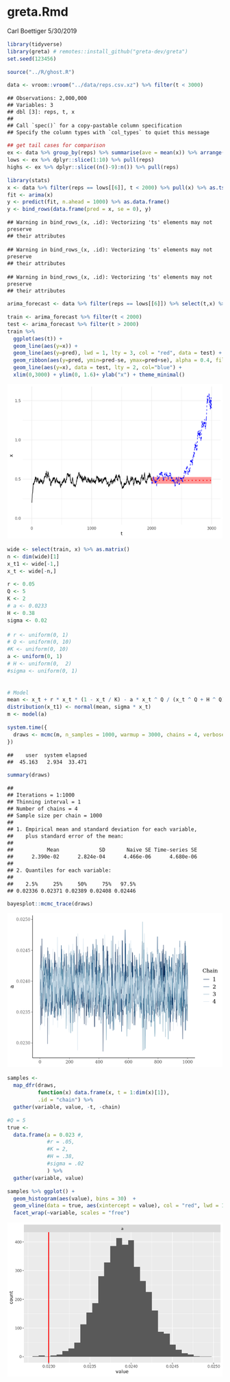 greta.Rmd
================
Carl Boettiger
5/30/2019

``` r
library(tidyverse)
library(greta) # remotes::install_github("greta-dev/greta")
set.seed(123456)
```

``` r
source("../R/ghost.R")
```

``` r
data <- vroom::vroom("../data/reps.csv.xz") %>% filter(t < 3000)
```

    ## Observations: 2,000,000
    ## Variables: 3
    ## dbl [3]: reps, t, x
    ## 
    ## Call `spec()` for a copy-pastable column specification
    ## Specify the column types with `col_types` to quiet this message

``` r
## get tail cases for comparison
ex <- data %>% group_by(reps) %>% summarise(ave = mean(x)) %>% arrange(ave)
lows <- ex %>% dplyr::slice(1:10) %>% pull(reps)
highs <- ex %>% dplyr::slice((n()-9):n()) %>% pull(reps)
```

``` r
library(stats)
x <- data %>% filter(reps == lows[[6]], t < 2000) %>% pull(x) %>% as.ts() 
fit <- arima(x)
y <- predict(fit, n.ahead = 1000) %>% as.data.frame()
y <- bind_rows(data.frame(pred = x, se = 0), y)
```

    ## Warning in bind_rows_(x, .id): Vectorizing 'ts' elements may not preserve
    ## their attributes
    
    ## Warning in bind_rows_(x, .id): Vectorizing 'ts' elements may not preserve
    ## their attributes
    
    ## Warning in bind_rows_(x, .id): Vectorizing 'ts' elements may not preserve
    ## their attributes

``` r
arima_forecast <- data %>% filter(reps == lows[[6]]) %>% select(t,x) %>% bind_cols(y)
```

``` r
train <- arima_forecast %>% filter(t < 2000) 
test <- arima_forecast %>% filter(t > 2000) 
train %>%
  ggplot(aes(t)) + 
  geom_line(aes(y=x)) +
  geom_line(aes(y=pred), lwd = 1, lty = 3, col = "red", data = test) + 
  geom_ribbon(aes(y=pred, ymin=pred-se, ymax=pred+se), alpha = 0.4, fill = "red", data = test)  + 
  geom_line(aes(y=x), data = test, lty = 2, col="blue") +
  xlim(0,3000) + ylim(0, 1.6)+ ylab("x") + theme_minimal()
```

![](ghost-fit-forecast_files/figure-gfm/arima_figure-1.png)<!-- -->

``` r
wide <- select(train, x) %>% as.matrix() 
n <- dim(wide)[1]
x_t1 <- wide[-1,]
x_t <- wide[-n,] 
```

``` r
r <- 0.05 
Q <- 5
K <- 2
# a <- 0.0233
H <- 0.38
sigma <- 0.02

# r <- uniform(0, 1)
# Q <- uniform(0, 10)
#K <- uniform(0, 10)
a <- uniform(0, 1)
# H <- uniform(0,  2)
#sigma <- uniform(0, 1)


# Model
mean <- x_t + r * x_t * (1 - x_t / K) - a * x_t ^ Q / (x_t ^ Q + H ^ Q)
distribution(x_t1) <- normal(mean, sigma * x_t)
m <- model(a)
```

``` r
system.time({
  draws <- mcmc(m, n_samples = 1000, warmup = 3000, chains = 4, verbose = FALSE)
})
```

    ##    user  system elapsed 
    ##  45.163   2.934  33.471

``` r
summary(draws)
```

    ## 
    ## Iterations = 1:1000
    ## Thinning interval = 1 
    ## Number of chains = 4 
    ## Sample size per chain = 1000 
    ## 
    ## 1. Empirical mean and standard deviation for each variable,
    ##    plus standard error of the mean:
    ## 
    ##           Mean             SD       Naive SE Time-series SE 
    ##      2.390e-02      2.824e-04      4.466e-06      4.680e-06 
    ## 
    ## 2. Quantiles for each variable:
    ## 
    ##    2.5%     25%     50%     75%   97.5% 
    ## 0.02336 0.02371 0.02389 0.02408 0.02446

``` r
bayesplot::mcmc_trace(draws)
```

![](ghost-fit-forecast_files/figure-gfm/unnamed-chunk-8-1.png)<!-- -->

``` r
samples <-  
  map_dfr(draws, 
          function(x) data.frame(x, t = 1:dim(x)[1]), 
          .id = "chain") %>% 
  gather(variable, value, -t, -chain)
```

``` r
#Q = 5
true <- 
  data.frame(a = 0.023 #, 
             #r = .05, 
             #K = 2, 
             #H = .38, 
             #sigma = .02
             ) %>%
  gather(variable, value)
```

``` r
samples %>% ggplot() + 
  geom_histogram(aes(value), bins = 30)  +
  geom_vline(data = true, aes(xintercept = value), col = "red", lwd = 1) + 
  facet_wrap(~variable, scales = "free")
```

![](ghost-fit-forecast_files/figure-gfm/unnamed-chunk-12-1.png)<!-- -->

